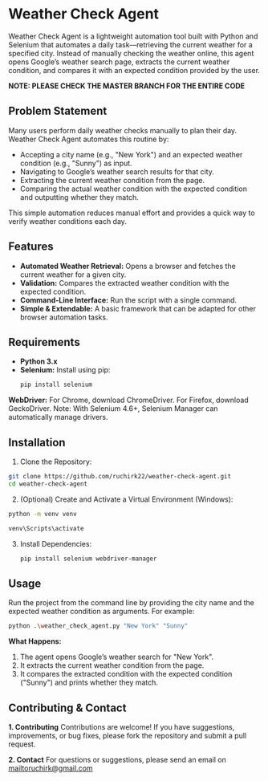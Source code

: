 # Weather Check Agent

Weather Check Agent is a lightweight automation tool built with Python and Selenium that automates a daily task—retrieving the current weather for a specified city. Instead of manually checking the weather online, this agent opens Google’s weather search page, extracts the current weather condition, and compares it with an expected condition provided by the user. 

**NOTE: PLEASE CHECK THE MASTER BRANCH FOR THE ENTIRE CODE**

## Problem Statement

Many users perform daily weather checks manually to plan their day. Weather Check Agent automates this routine by:
- Accepting a city name (e.g., "New York") and an expected weather condition (e.g., "Sunny") as input.
- Navigating to Google’s weather search results for that city.
- Extracting the current weather condition from the page.
- Comparing the actual weather condition with the expected condition and outputting whether they match.

This simple automation reduces manual effort and provides a quick way to verify weather conditions each day.

## Features

- **Automated Weather Retrieval:** Opens a browser and fetches the current weather for a given city.
- **Validation:** Compares the extracted weather condition with the expected condition.
- **Command-Line Interface:** Run the script with a single command.
- **Simple & Extendable:** A basic framework that can be adapted for other browser automation tasks.

## Requirements

- **Python 3.x**
- **Selenium:** Install using pip:
  ```bash
  pip install selenium

**WebDriver:**
For Chrome, download ChromeDriver.
For Firefox, download GeckoDriver.
Note: With Selenium 4.6+, Selenium Manager can automatically manage drivers.

## Installation
1. Clone the Repository:
  ```bash
  git clone https://github.com/ruchirk22/weather-check-agent.git
  cd weather-check-agent
  ```
2. (Optional) Create and Activate a Virtual Environment (Windows):
  ```bash
  python -m venv venv
  ```
  ```bash
  venv\Scripts\activate
  ```
3. Install Dependencies:
   ```bash
   pip install selenium webdriver-manager
   ```
## Usage
Run the project from the command line by providing the city name and the expected weather condition as arguments. For example:
```bash
python .\weather_check_agent.py "New York" "Sunny"
```
**What Happens:**
1. The agent opens Google’s weather search for "New York".
2. It extracts the current weather condition from the page.
3. It compares the extracted condition with the expected condition ("Sunny") and prints whether they match.

## Contributing & Contact
**1. Contributing**
Contributions are welcome! If you have suggestions, improvements, or bug fixes, please fork the repository and submit a pull request.

**2. Contact**
For questions or suggestions, please send an email on mailtoruchirk@gmail.com
